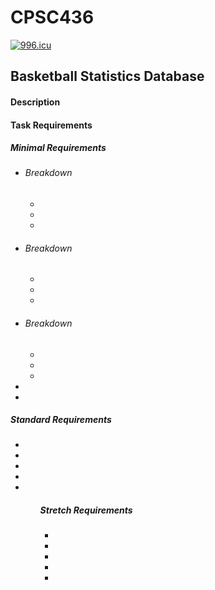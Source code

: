 # CPSC436
<a href="https://996.icu"><img src="https://img.shields.io/badge/link-996.icu-red.svg" alt="996.icu" /></a>
<h2> Basketball Statistics Database </h2>
<h4> Description </h4>
<h4> Task Requirements </h4>
<h5> Minimal Requirements </h5>
<ul>
  <li>
    <h6> Breakdown </h6>
    <ul>
      <li> </li>
      <li> </li>
      <li> </li>
    </ul>
  </li>
  <li>
    <h6> Breakdown </h6>
    <ul>
      <li> </li>
      <li> </li>
      <li> </li>
    </ul>
  </li>
  <li>
    <h6> Breakdown </h6>
    <ul>
      <li> </li>
      <li> </li>
      <li> </li>
    </ul>
  </li>
  <li> </li>
  <li> </li>
</ul>
<h5> Standard Requirements </h5>
<ul>
  <li> </li>
  <li> </li>
  <li> </li>
  <li> </li>
  <li> </li>
<ul>
<h5> Stretch Requirements </h5>
<ul>
  <li> </li>
  <li> </li>
  <li> </li>
  <li> </li>
  <li> </li>
<ul>
